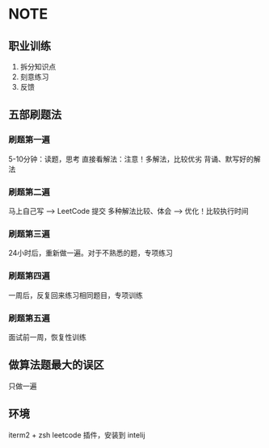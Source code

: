 # NOTE
## 职业训练
1. 拆分知识点
2. 刻意练习
3. 反馈

## 五部刷题法
### 刷题第一遍
5-10分钟：读题，思考
直接看解法：注意！多解法，比较优劣
背诵、默写好的解法
### 刷题第二遍
马上自己写 --> LeetCode 提交
多种解法比较、体会 --> 优化！比较执行时间
### 刷题第三遍
24小时后，重新做一遍。对于不熟悉的题，专项练习
### 刷题第四遍
一周后，反复回来练习相同题目，专项训练
### 刷题第五遍
面试前一周，恢复性训练

## 做算法题最大的误区
只做一遍

## 环境
iterm2 + zsh
leetcode 插件，安装到 intelij

  

